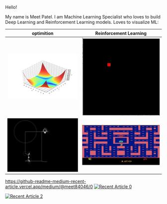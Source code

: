 Hello!

My name is Meet Patel. I am Machine Learning Specialist who loves to build Deep Learning and Reinforcement Learning models. 
Loves to visualize ML:

optimition                 |  Reinforcement Learning
:-------------------------:|:-------------------------:
![](optimizer.gif)         |  ![](multi_agent_SARSA.gif)
![](animation.gif)         | ![](Pac_man.gif)  


https://github-readme-medium-recent-article.vercel.app/medium/@meet84046/0
<a target="_blank" href="https://github-readme-medium-recent-article.vercel.app/medium/@imantumorang/0"><img src="https://github-readme-medium-recent-article.vercel.app/medium/@meet84046/0" alt="Recent Article 0"> 

<a target="_blank" href="https://github-readme-medium-recent-article.vercel.app/medium/@imantumorang/2"><img src="https://github-readme-medium-recent-article.vercel.app/medium/@meet84046/2" alt="Recent Article 2"> 
